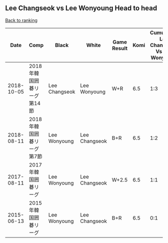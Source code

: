 ## Lee Changseok vs Lee Wonyoung Head to head

[Back to ranking](../../index.md)




| **Date** | **Comp** | **Black** | **White** | **Game Result** | **Komi** | **Cumulative Lee Changseok Vs Lee Wonyoung** | **Lee Changseok Streak** | **Lee Wonyoung Streak** | 
| --- | --- | --- | --- | --- | --- | --- | --- | --- |
| 2018-10-05 | 2018年韓国囲碁リーグ第14節 | Lee Changseok | Lee Wonyoung | W+R | 6.5 | 1:3 | 0 | 2 | 
| 2018-08-11 | 2018年韓国囲碁リーグ第7節 | Lee Wonyoung | Lee Changseok | B+R | 6.5 | 1:2 | 0 | 1 | 
| 2017-08-11 | 2017年韓国囲碁リーグ | Lee Wonyoung | Lee Changseok | W+2.5 | 6.5 | 1:1 | 1 | 0 | 
| 2015-06-13 | 2015年韓国囲碁リーグ | Lee Wonyoung | Lee Changseok | B+R | 6.5 | 0:1 | 0 | 1 |




